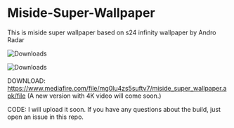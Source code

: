 # Miside-Super-Wallpaper
This is miside super wallpaper based on s24 infinity wallpaper by  Andro Radar

![Downloads](https://img.shields.io/badge/Downloads-275-brightgreen)

![Downloads](https://img.shields.io/badge/Status-Stable-green)

DOWNLOAD: https://www.mediafire.com/file/mg0lu4zs5suftv7/miside_super_wallpaper.apk/file (A new version with 4K video will come soon.)

CODE: I will upload it soon. If you have any questions about the build, just open an issue in this repo.
